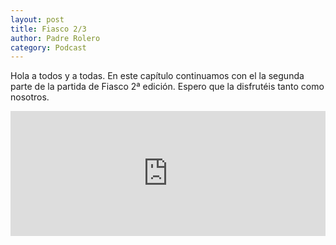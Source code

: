 ```yaml
---
layout: post
title: Fiasco 2/3
author: Padre Rolero
category: Podcast
---
```

Hola a todos y a todas. En este capítulo continuamos con el la segunda parte de la partida de Fiasco 2ª edición. Espero que la disfrutéis tanto como nosotros.
<iframe src="https://www.ivoox.com/player_ej_135976994_6_1.html?c1=4c8ce4" width="100%" height="200" frameborder="0" allowfullscreen="" scrolling="no" loading="lazy"></iframe>




